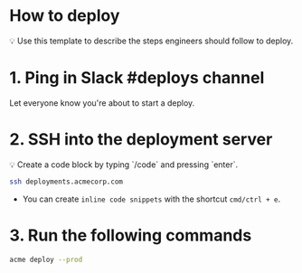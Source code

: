 # How to deploy

<aside>
💡 Use this template to describe the steps engineers should follow to deploy.

</aside>

# 1. Ping in Slack #deploys channel

Let everyone know you're about to start a deploy.

# 2. SSH into the deployment server

<aside>
💡 Create a code block by typing `/code` and pressing `enter`.

</aside>

```bash
ssh deployments.acmecorp.com

```

- You can create `inline code snippets` with the shortcut `cmd/ctrl + e`.

# 3. Run the following commands

```bash
acme deploy --prod

```